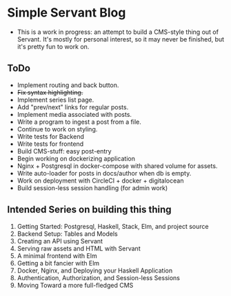 # Simple Servant Blog

- This is a work in progress: an attempt to build
a CMS-style thing out of Servant. It's mostly for
personal interest, so it may never be finished, but it's pretty fun to work on.


## ToDo

- Implement routing and back button.
- ~~Fix syntax highlighting.~~
- Implement series list page.
- Add "prev/next" links for regular posts.
- Implement media associated with posts.
- Write a program to ingest a post from a file.
- Continue to work on styling.
- Write tests for Backend
- Write tests for frontend
- Build CMS-stuff: easy post-entry
- Begin working on dockerizing application
- Nginx + Postgresql in docker-compose with shared volume for assets.
- Write auto-loader for posts in docs/author when db is empty.
- Work on deployment with CircleCI + docker + digitalocean
- Build session-less session handling (for admin work)


## Intended Series on building this thing
1. Getting Started: Postgresql, Haskell, Stack, Elm, and project source
2. Backend Setup: Tables and Models
3. Creating an API using Servant
4. Serving raw assets and HTML with Servant
5. A minimal frontend with Elm
6. Getting a bit fancier with Elm
7. Docker, Nginx, and Deploying your Haskell Application
8. Authentication, Authorization, and Session-less Sessions
9. Moving Toward a more full-fledged CMS
